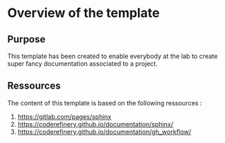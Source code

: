 # Overview of the template

## Purpose

This template has been created to enable everybody at the lab to create super fancy documentation associated to a project.

##  Ressources

The content of this template is based on the following ressources :

1. https://gitlab.com/pages/sphinx
2. https://coderefinery.github.io/documentation/sphinx/
3. https://coderefinery.github.io/documentation/gh_workflow/